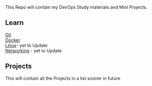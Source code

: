 This Repo will contain my DevOps Study materials and Mini Projects.


## Learn
[Git](Learn/Git.md)<br>
[Docker](Learn/Docker.md)<br>
[Linux]()- yet to Update<br>
[Networking]() - yet to Update<br>

## Projects
This will contain all the Projects in a list sooner in future
